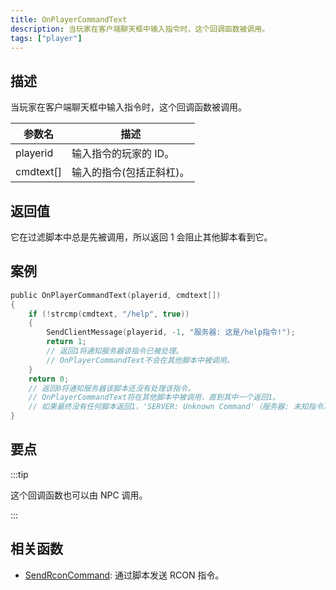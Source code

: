 ```yaml
---
title: OnPlayerCommandText
description: 当玩家在客户端聊天框中输入指令时，这个回调函数被调用。
tags: ["player"]
---
```


## 描述

当玩家在客户端聊天框中输入指令时，这个回调函数被调用。

| 参数名    | 描述                     |
| --------- | ------------------------ |
| playerid  | 输入指令的玩家的 ID。    |
| cmdtext[] | 输入的指令(包括正斜杠)。 |

## 返回值

它在过滤脚本中总是先被调用，所以返回 1 会阻止其他脚本看到它。

## 案例

```c
public OnPlayerCommandText(playerid, cmdtext[])
{
    if (!strcmp(cmdtext, "/help", true))
    {
        SendClientMessage(playerid, -1, "服务器: 这是/help指令!");
        return 1;
        // 返回1将通知服务器该指令已被处理。
        // OnPlayerCommandText不会在其他脚本中被调用。
    }
    return 0;
    // 返回0将通知服务器该脚本还没有处理该指令。
    // OnPlayerCommandText将在其他脚本中被调用，直到其中一个返回1。
    // 如果最终没有任何脚本返回1，'SERVER: Unknown Command'（服务器: 未知指令）消息将显示给玩家。
}
```

## 要点

:::tip

这个回调函数也可以由 NPC 调用。

:::

## 相关函数

- [SendRconCommand](../functions/SendRconCommand): 通过脚本发送 RCON 指令。
